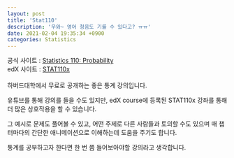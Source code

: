 ```yaml
---
layout: post
title: 'Stat110'
description: '우와~ 영어 청음도 기를 수 있다고? ㅠㅠ'
date: 2021-02-04 19:35:34 +0900
categories: Statistics
---
```

공식 사이트 : [Statistics 110: Probability][stat110]<br>
edX 사이트 : [STAT110x][edX]<br><br>
하버드대학에서 무료로 공개하는 좋은 통계 강의입니다.

유튜브를 통해 강의를 들을 수도 있지만, edX course에 등록된 STAT110x 강좌를 통해 더 많은 상호작용을 할 수 있습니다.

그 예시로 문제도 풀어볼 수 있고, 어떤 주제로 다른 사람들과 토의할 수도 있으며 매 챕터마다의 간단한 애니메이션으로 이해하는데 도움을 주기도 합니다.

통계를 공부하고자 한다면 한 번 쯤 들어보아야할 강의라고 생각합니다.

[stat110]: https://projects.iq.harvard.edu/stat110/home
[edX]: https://www.edx.org/course/introduction-to-probability